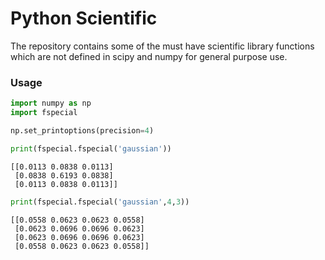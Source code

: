 # Python Scientific 
The repository contains some of the must have scientific library functions which are not defined in scipy and numpy for general purpose use.

### Usage
```python
import numpy as np
import fspecial

np.set_printoptions(precision=4)

print(fspecial.fspecial('gaussian'))
```
```
[[0.0113 0.0838 0.0113]
 [0.0838 0.6193 0.0838]
 [0.0113 0.0838 0.0113]]
```

```python
print(fspecial.fspecial('gaussian',4,3))
```

```
[[0.0558 0.0623 0.0623 0.0558]
 [0.0623 0.0696 0.0696 0.0623]
 [0.0623 0.0696 0.0696 0.0623]
 [0.0558 0.0623 0.0623 0.0558]]
```
